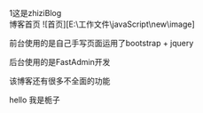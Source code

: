1这是zhiziBlog    
博客首页
![首页][E:\工作文件\javaScript\new\image]

前台使用的是自己手写页面运用了bootstrap + jquery
   
后台使用的是FastAdmin开发
    
该博客还有很多不全面的功能     

hello 我是栀子   

